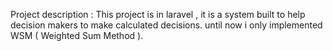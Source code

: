 Project description : This project is in laravel , it is a system built to help decision makers to make calculated decisions.
until now i only implemented WSM ( Weighted Sum Method ).
